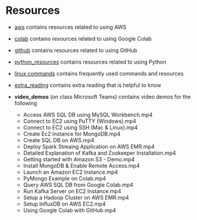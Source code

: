 # Resources
- [aws](./aws) contains resources related to using AWS
- [colab](./colab) contains resources related to using Google Colab
- [github](./github) contains resources related to using GitHub
- [python_resources](./python_resources.md) contains resources related to using Python
- [linux commands](./linux_commands.md) contains frequently used commands and resources
- [extra_reading](./extra_reading) contains extra reading that is helpful to know

- **video_demos** (on class Microsoft Teams) contains video demos for the following
  - Access AWS SQL DB using MySQL Workbench.mp4
  - Connect to EC2 using PuTTY (Windows).mp4
  - Connect to EC2 using SSH (Mac & Linux).mp4
  - Create Ec2 Instance for MongoDB.mp4
  - Create SQL DB on AWS.mp4
  - Deploy Spark Streaing Application on AWS EMR.mp4
  - Detailed Explanation of Kafka and Zookeeper Installation.mp4
  - Getting started with Amazon S3 - Demo.mp4
  - Install MongoDB & Enable Remote Access.mp4
  - Launch an Amazon EC2 Instance.mp4
  - PyMongo Example on Colab.mp4
  - Query AWS SQL DB from Google Colab.mp4
  - Run Kafka Server on EC2 Instance.mp4
  - Setup a Hadoop Cluster on AWS EMR.mp4
  - Setup InfluxDB on AWS EC2.mp4
  - Using Google Colab with GitHub.mp4
